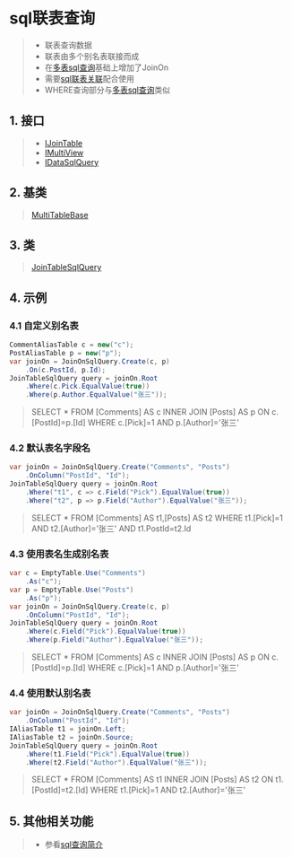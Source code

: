 # sql联表查询
>* 联表查询数据
>* 联表由多个别名表联接而成
>* 在[多表sql查询](./multi.md)基础上增加了JoinOn
>* 需要[sql联表关联](./joinon.md)配合使用
>* WHERE查询部分与[多表sql查询](./multi.md)类似

## 1. 接口
>* [IJoinTable](xref:ShadowSql.Identifiers.IJoinTable)
>* [IMultiView](xref:ShadowSql.Identifiers.IMultiView)
>* [IDataSqlQuery](xref:ShadowSql.Queries.IDataSqlQuery)

## 2. 基类
>[MultiTableBase](xref:ShadowSql.Join.MultiTableBase)

## 3. 类
>[JoinTableSqlQuery](xref:ShadowSql.Join.JoinTableSqlQuery)

## 4. 示例
### 4.1 自定义别名表
```csharp
CommentAliasTable c = new("c");
PostAliasTable p = new("p");
var joinOn = JoinOnSqlQuery.Create(c, p)
    .On(c.PostId, p.Id);
JoinTableSqlQuery query = joinOn.Root
    .Where(c.Pick.EqualValue(true))
    .Where(p.Author.EqualValue("张三"));
```
>SELECT * FROM [Comments] AS c INNER JOIN [Posts] AS p ON c.[PostId]=p.[Id] WHERE c.[Pick]=1 AND p.[Author]='张三'

### 4.2 默认表名字段名
```csharp
var joinOn = JoinOnSqlQuery.Create("Comments", "Posts")
    .OnColumn("PostId", "Id");
JoinTableSqlQuery query = joinOn.Root
    .Where("t1", c => c.Field("Pick").EqualValue(true))
    .Where("t2", p => p.Field("Author").EqualValue("张三"));
```
>SELECT * FROM [Comments] AS t1,[Posts] AS t2 WHERE t1.[Pick]=1 AND t2.[Author]='张三' AND t1.PostId=t2.Id

### 4.3 使用表名生成别名表 
```csharp
var c = EmptyTable.Use("Comments")
    .As("c");
var p = EmptyTable.Use("Posts")
    .As("p");
var joinOn = JoinOnSqlQuery.Create(c, p)
    .OnColumn("PostId", "Id");
JoinTableSqlQuery query = joinOn.Root
    .Where(c.Field("Pick").EqualValue(true))
    .Where(p.Field("Author").EqualValue("张三"));
```
>SELECT * FROM [Comments] AS c INNER JOIN [Posts] AS p ON c.[PostId]=p.[Id] WHERE c.[Pick]=1 AND p.[Author]='张三'

### 4.4 使用默认别名表
```csharp
var joinOn = JoinOnSqlQuery.Create("Comments", "Posts")
    .OnColumn("PostId", "Id");
IAliasTable t1 = joinOn.Left;
IAliasTable t2 = joinOn.Source;
JoinTableSqlQuery query = joinOn.Root
    .Where(t1.Field("Pick").EqualValue(true))
    .Where(t2.Field("Author").EqualValue("张三"));
```
>SELECT * FROM [Comments] AS t1 INNER JOIN [Posts] AS t2 ON t1.[PostId]=t2.[Id] WHERE t1.[Pick]=1 AND t2.[Author]='张三'

## 5. 其他相关功能
>* 参看[sql查询简介](./index.md)
